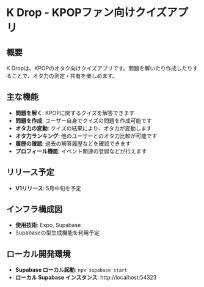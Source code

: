 # K Drop - KPOPファン向けクイズアプリ

## 概要

K Dropは、KPOPのオタク向けクイズアプリです。問題を解いたり作成したりすることで、オタ力の測定・共有を楽しめます。

## 主な機能

- **問題を解く**: KPOPに関するクイズを解答できます
- **問題を作成**: ユーザー自身でクイズの問題を作成可能です
- **オタ力の変動**: クイズの結果により、オタ力が変動します
- **オタ力ランキング**: 他のユーザーとのオタ力比較が可能です
- **履歴の確認**: 過去の解答履歴などを確認できます
- **プロフィール機能**: イベント関連の登録などが行えます

## リリース予定

- **V1リリース**: 5月中旬を予定

## インフラ構成図

- **使用技術**: Expo, Supabase
- Supabaseの型生成機能を利用予定

## ローカル開発環境

- **Supabase ローカル起動**: `npx supabase start`
- **ローカル Supabase インスタンス**: http://localhost:54323
